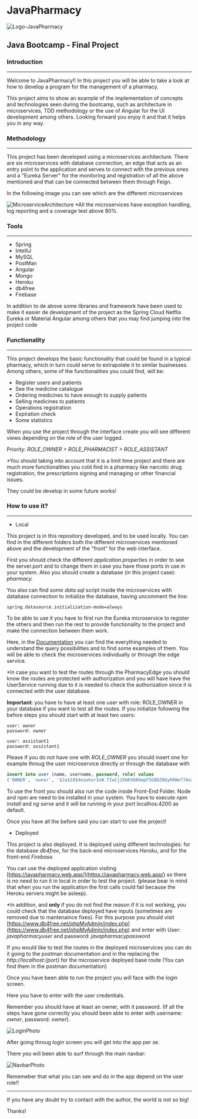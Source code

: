 # JavaPharmacy

![Logo-JavaPharmacy](Logo-JavaPharmacy.png)

## Java Bootcamp - Final Project

### Introduction

---

Welcome to JavaPharmacy!! In this project you will be able to take a look at how to develop a program for the management of a pharmacy.

This project aims to show an example of the implementation of concepts and technologies seen during the bootcamp, such as architecture in microservices, TDD methodology or the use of Angular for the UI development among others. Looking forward you enjoy it and that it helps you in any way.



### Methodology

---

This project has been developed using a microservices architecture. There are six microservices with database connection, an edge that acts as an entry point to the application and serves to connect with the previous ones and a "Eureka Server" for the monitoring and registration of all the above mentioned and that can be connected between them through Feign.

In the following image you can see which are the different microservices

![MicroserviceArchitecture](MicroserviceArchitecture.png)
*All the microservices have exception handling, log reporting and a coverage test above 80%.

### Tools

---

- Spring
- IntelliJ
- MySQL
- PostMan
- Angular
- Mongo
- Heroku
- db4free
- Firebase

In addition to de above some libraries and framework have been used to make it easier de development of the project as the Spring Cloud Netflix Eureka or Material Angular among others that you may find jumping into the project code

### Functionality

---

This project develops the basic functionality that could be found in a typical pharmacy, which in turn could serve to extrapolate it to similar businesses.
Among others, some of the functionalities you could find, will be:

- Register users and patients
- See the medicine catalogue
- Ordering medicines to have enough to supply patients
- Selling medicines to patients
- Operations registration
- Expiration check
- Some statistics

When you use the project through the interface create you will see different views depending on the role of the user logged.

Priority: *ROLE_OWNER > ROLE_PHARMACIST > ROLE_ASSISTANT*

*You should taking into account that it is a limit time project and there are much more functionalities you cold find in a pharmacy like narcotic drug registration, the prescriptions signing and managing or other financial issues.

They could be develop in some future works!

### How to use it?

---

- Local

This project is in this repository developed, and to be used locally. You can find in the different folders both the different microservices mentioned above and the development of the "front" for the web interface.

First you should check the different *application.properties* in order to see the server.port and to change them in case you have those ports in use in your system. Also you should create a database (in this project case): *pharmacy.*

You also can find some *data.sql* script inside the microservices with database connection to initialize the database, having uncomment the line:

```
spring.datasource.initialization-mode=always
```

To be able to use it you have to first run the Eureka microservice to register the others and then run the rest to provide functionality to the project and make the connection between them work.

Here, in the [Documentation](https://explore.postman.com/api/6579/javapharmacy-finalproject) you can find the everything needed to understand the query possibilities and to find some examples of them. You will be able to check the microservices individually or through the edge service.

*In case you want to test the routes through the PharmacyEdge you should know the routes are protected with authorization and you will have have the UserService running due to it is needed to check the authorization since it is connected with the user database.

**Important**: you have to have at least one user with role: ROLE_OWNER in your database if you want to test all the routes. If you initialize following the before steps you should start with at least two users:

```
user: owner
password: owner

user: assistant1
password: assistant1
```

Please if you do not have one with *ROLE_OWNER* you should insert one for example throug the user microservice directly or through the database with

```sql
insert into user (name, username, password, role) values
('OWNER', 'owner', '$2a$10$4ezwkorIoW.TIwCj2XmKXOAUwpF5G8DZNQyKRWe77AoZlEfWfaK22', 'ROLE_OWNER');
```

To use the front you should also run the code inside Front-End Folder. Node and npm are need to be installed in your system. You have to execute *npm install* and *ng serve* and it will be running in your port localhos:4200 as default.

Once you have all the before said you can start to use the project!

- Deployed

This project is also deployed. It is deployed using different technologies: for the database *db4free*, for the back-end microservices *Heroku*, and for the front-end *Firebase.*

You can use the deployed application visiting [https://javapharmacy.web.app/](https://javapharmacy.web.app/) so there is no need to run it in local in order to test the project. (please bear in mind that when you run the application the first calls could fail because the Heroku servers might be asleep).

*In addition, and **only** if you do not find the reason if it is not working, you could check that the database deployed have inputs (sometimes are removed due to mantenaince fixes). For this purpose you should visit [https://www.db4free.net/phpMyAdmin/index.php](https://www.db4free.net/phpMyAdmin/index.php) and enter with User: *javapharmacyuser* and password: *javapharmacypassword*

If you would like to test the routes in the deployed microservices you can do it going to the postman documentation and in the replacing the *http://localhost:{port}* for the microservice deployed base route (You can find them in the postman documentation)

Once you have been able to run the project you will face with the login screen.

Here you have to enter with the user credentials.

Remember you should have at least an owner,   with it password. (If all the steps have gone correctly you should been able to enter with username: *owner*, password: *owner*).

![LoginPhoto](LoginPhoto.png)

After going throug login screen you will get into the app per se.

There you will been able to surf through the main navbar:

![NavbarPhoto](NavbarPhoto.png)

Rememeber that what you can see and do in the app depend on the user role!!

---

If you have any doubt try to contact with the author, the world is not so big!

Thanks!
